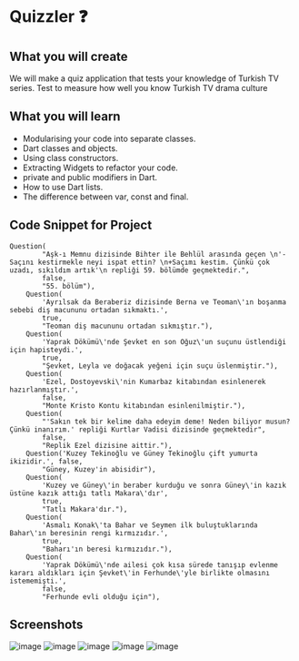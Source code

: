 # Quizzler ❓

## What you will create

We will make a quiz application that tests your knowledge of Turkish TV series. Test to measure how well you know Turkish TV drama culture

## What you will learn

- Modularising your code into separate classes.
- Dart classes and objects.
- Using class constructors.
- Extracting Widgets to refactor your code.
- private and public modifiers in Dart.
- How to use Dart lists.
- The difference between var, const and final.

## Code Snippet for Project
```
Question(
        "Aşk-ı Memnu dizisinde Bihter ile Behlül arasında geçen \n'-Saçını kestirmekle neyi ispat ettin? \n+Saçımı kestim. Çünkü çok uzadı, sıkıldım artık'\n repliği 59. bölümde geçmektedir.",
        false,
        "55. bölüm"), 
    Question(
        'Ayrılsak da Beraberiz dizisinde Berna ve Teoman\'ın boşanma sebebi diş macununu ortadan sıkmaktı.',
        true,
        "Teoman diş macununu ortadan sıkmıştır."),
    Question(
        'Yaprak Dökümü\'nde Şevket en son Oğuz\'un suçunu üstlendiği için hapisteydi.',
        true,
        "Şevket, Leyla ve doğacak yeğeni için suçu üslenmiştir."),
    Question(
        'Ezel, Dostoyevski\'nin Kumarbaz kitabından esinlenerek hazırlanmıştır.',
        false,
        "Monte Kristo Kontu kitabından esinlenilmiştir."), 
    Question(
        "'Sakın tek bir kelime daha edeyim deme! Neden biliyor musun? Çünkü inanırım.' repliği Kurtlar Vadisi dizisinde geçmektedir",
        false,
        "Replik Ezel dizisine aittir."), 
    Question('Kuzey Tekinoğlu ve Güney Tekinoğlu çift yumurta ikizidir.', false,
        "Güney, Kuzey'in abisidir"), 
    Question(
        'Kuzey ve Güney\'in beraber kurduğu ve sonra Güney\'in kazık üstüne kazık attığı tatlı Makara\'dır',
        true,
        "Tatlı Makara'dır."),
    Question(
        'Asmalı Konak\'ta Bahar ve Seymen ilk buluştuklarında Bahar\'ın beresinin rengi kırmızıdır.',
        true,
        "Baharı'ın beresi kırmızıdır."),
    Question(
        'Yaprak Dökümü\'nde ailesi çok kısa sürede tanışıp evlenme kararı aldıkları için Şevket\'in Ferhunde\'yle birlikte olmasını istememişti.',
        false,
        "Ferhunde evli olduğu için"),
```

## Screenshots
![image](https://user-images.githubusercontent.com/71442681/186212315-2e2dca30-2322-456b-a37f-70459f9bf693.png)
![image](https://user-images.githubusercontent.com/71442681/186213481-3a53e668-9f3f-445e-be4f-7c823c67d89a.png)
![image](https://user-images.githubusercontent.com/71442681/186212889-cec218b0-7974-4270-90bd-62cb661242fe.png)
![image](https://user-images.githubusercontent.com/71442681/186213124-7da8aba9-bae9-4212-8909-81f8aaf05db9.png)
![image](https://user-images.githubusercontent.com/71442681/186213040-8e5b2a7e-2151-4b95-9c9c-bc66882f6904.png)
